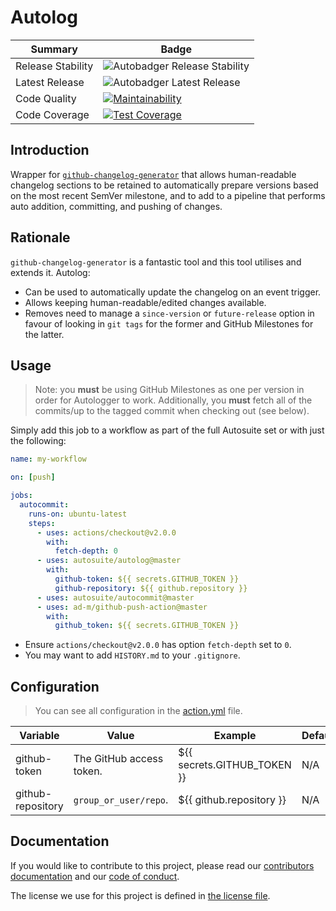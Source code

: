 # Autolog

| Summary           | Badge                                              |
| ----------------- | -------------------------------------------------- |
| Release Stability | ![Autobadger Release Stability][release-stability] |
| Latest Release    | ![Autobadger Latest Release][latest-release]       |
| Code Quality      | [![Maintainability][quality-image]][quality-link]  |
| Code Coverage     | [![Test Coverage][coverage-image]][coverage-link]  |

[release-stability]: https://img.shields.io/static/v1?label=latest&message=0.2.0&color=purple
[latest-release]: https://img.shields.io/static/v1?label=stability&message=prerelease&color=yellow
[quality-image]: https://api.codeclimate.com/v1/badges/f0ae0a65fb3e04fa6722/maintainability
[quality-link]: https://codeclimate.com/github/autosuite/autolog/maintainability
[coverage-image]: https://api.codeclimate.com/v1/badges/f0ae0a65fb3e04fa6722/test_coverage
[coverage-link]: https://codeclimate.com/github/autosuite/autolog/test_coverage

## Introduction

Wrapper for [`github-changelog-generator`](https://github.com/github-changelog-generator/github-changelog-generator) that allows human-readable changelog sections to be retained to automatically prepare versions based on the most recent SemVer milestone, and to add to a pipeline that performs auto addition, committing, and pushing of changes.

## Rationale

`github-changelog-generator` is a fantastic tool and this tool utilises and extends it. Autolog:

- Can be used to automatically update the changelog on an event trigger.
- Allows keeping human-readable/edited changes available.
- Removes need to manage a `since-version` or `future-release` option in favour of looking in `git tags` for the former and GitHub Milestones for the latter.

## Usage

> Note: you **must** be using GitHub Milestones as one per version in order for Autologger to work. Additionally, you **must** fetch all of the commits/up to the tagged commit when checking out (see below).

Simply add this job to a workflow as part of the full Autosuite set or with just the following:

```yml
name: my-workflow

on: [push]

jobs:
  autocommit:
    runs-on: ubuntu-latest
    steps:
      - uses: actions/checkout@v2.0.0
        with:
          fetch-depth: 0
      - uses: autosuite/autolog@master
        with:
          github-token: ${{ secrets.GITHUB_TOKEN }}
          github-repository: ${{ github.repository }}
      - uses: autosuite/autocommit@master
      - uses: ad-m/github-push-action@master
        with:
          github_token: ${{ secrets.GITHUB_TOKEN }}
```

- Ensure `actions/checkout@v2.0.0` has option `fetch-depth` set to `0`.
- You may want to add `HISTORY.md` to your `.gitignore`.

## Configuration

> You can see all configuration in the [action.yml](action.yml) file.

| Variable          | Value                    | Example                     | Default | Required? |
| ----------------- | ------------------------ | --------------------------- | ------- | --------- |
| github-token      | The GitHub access token. | ${{ secrets.GITHUB_TOKEN }} | N/A     | Yes.      |
| github-repository | `group_or_user/repo`.    | ${{ github.repository }}    | N/A     | Yes.      |

## Documentation

If you would like to contribute to this project, please read our [contributors documentation](CONTRIBUTING.md) and our [code of conduct](CODE_OF_CONDUCT.md).

The license we use for this project is defined in [the license file](LICENSE).
